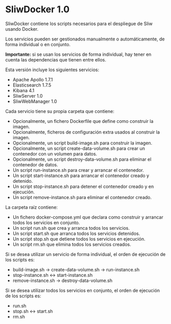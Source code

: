 # SliwDocker 1.0

SliwDocker contiene los scripts necesarios para el despliegue de Sliw usando Docker.

Los servicios pueden ser gestionados manualmente o automáticamente, de forma individual o en conjunto.

**Importante:** si se usan los servicios de forma individual, hay tener en cuenta las dependencias que tienen entre ellos.

Esta versión incluye los siguientes servicios:

* Apache Apollo 1.7.1
* Elasticsearch 1.7.5
* Kibana 4.1
* SliwServer 1.0
* SliwWebManager 1.0

Cada servicio tiene su propia carpeta que contiene:

* Opcionalmente, un fichero Dockerfile que define como construir la imagen.
* Opcionalmente, ficheros de configuración extra usados al construir la imagen.
* Opcionalmente, un script build-image.sh para construir la imagen.
* Opcionalmente, un script create-data-volume.sh para crear un contenedor con un volumen para datos.
* Opcionalmente, un script destroy-data-volume.sh para eliminar el contenedor de datos.
* Un script run-instance.sh para crear y arrancar el contenedor.
* Un script start-instance.sh para arrancar el contenedor creado y detenido.
* Un script stop-instance.sh para detener el contenedor creado y en ejecución.
* Un script remove-instance.sh para eliminar el contenedor creado.

La carpeta raíz contiene:

* Un fichero docker-compose.yml que declara como construir y arrancar todos los servicios en conjunto.
* Un script run.sh que crea y arranca todos los servicios.
* Un script start.sh que arranca todos los servicios detenidos.
* Un script stop.sh que detiene todos los servicios en ejecución.
* Un script rm.sh que elimina todos los servicios creados.

Si se desea utilizar un servicio de forma individual, el orden de ejecución de los scripts es:

* build-image.sh -> create-data-volume.sh -> run-instance.sh
* stop-instance.sh <-> start-instance.sh
* remove-instance.sh -> destroy-data-volume.sh

Si se desea utilizar todos los servicios en conjunto, el orden de ejecución de los scripts es:

* run.sh
* stop.sh <-> start.sh
* rm.sh
